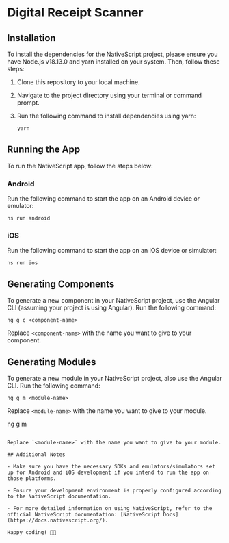 # Digital Receipt Scanner

## Installation

To install the dependencies for the NativeScript project, please ensure you have Node.js v18.13.0 and yarn installed on your system. Then, follow these steps:

1. Clone this repository to your local machine.

2. Navigate to the project directory using your terminal or command prompt.

3. Run the following command to install dependencies using yarn:

   ```
   yarn
   ```

## Running the App

To run the NativeScript app, follow the steps below:

### Android

Run the following command to start the app on an Android device or emulator:

```
ns run android
```

### iOS

Run the following command to start the app on an iOS device or simulator:

```
ns run ios
```

## Generating Components

To generate a new component in your NativeScript project, use the Angular CLI (assuming your project is using Angular). Run the following command:

```
ng g c <component-name>
```

Replace `<component-name>` with the name you want to give to your component.

## Generating Modules

To generate a new module in your NativeScript project, also use the Angular CLI. Run the following command:

```
ng g m <module-name>
```

Replace `<module-name>` with the name you want to give to your module.

ng g m <module-name>

```

Replace `<module-name>` with the name you want to give to your module.

## Additional Notes

- Make sure you have the necessary SDKs and emulators/simulators set up for Android and iOS development if you intend to run the app on those platforms.

- Ensure your development environment is properly configured according to the NativeScript documentation.

- For more detailed information on using NativeScript, refer to the official NativeScript documentation: [NativeScript Docs](https://docs.nativescript.org/).

Happy coding! 🚀📱
```

